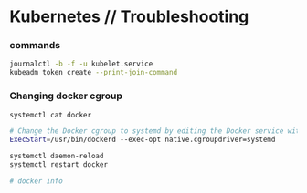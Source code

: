 # Kubernetes // **Troubleshooting**


### commands
```bash
journalctl -b -f -u kubelet.service
kubeadm token create --print-join-command
```


### Changing docker cgroup

```bash
systemctl cat docker

# Change the Docker cgroup to systemd by editing the Docker service with the following command:
ExecStart=/usr/bin/dockerd --exec-opt native.cgroupdriver=systemd

systemctl daemon-reload
systemctl restart docker

# docker info
```
